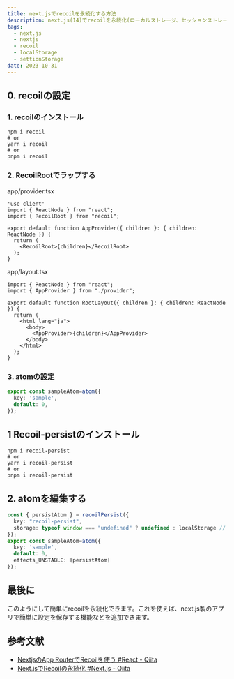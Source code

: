 ```yaml
---
title: next.jsでrecoilを永続化する方法
description: next.js(14)でrecoilを永続化(ローカルストレージ、セッションストレージ)に保存する方法
tags: 
  - next.js
  - nextjs
  - recoil
  - localStorage
  - settionStorage
date: 2023-10-31
---
```

## 0. recoilの設定

### 1. recoilのインストール

```bach
npm i recoil
# or
yarn i recoil
# or
pnpm i recoil
```

### 2. RecoilRootでラップする

app/provider.tsx

```tsx
'use client'
import { ReactNode } from "react";
import { RecoilRoot } from "recoil";

export default function AppProvider({ children }: { children: ReactNode }) {
  return (
    <RecoilRoot>{children}</RecoilRoot>
  );
}
```

app/layout.tsx

```tsx
import { ReactNode } from "react";
import { AppProvider } from "./provider";

export default function RootLayout({ children }: { children: ReactNode }) {
  return (
    <html lang="ja">
      <body>
        <AppProvider>{children}</AppProvider>
      </body>
    </html>
  );
}
```

### 3. atomの設定

```ts
export const sampleAtom=atom({
  key: 'sample',
  default: 0,
});
```

## 1 Recoil-persistのインストール

```bach
npm i recoil-persist
# or
yarn i recoil-persist
# or
pnpm i recoil-persist
```

## 2. atomを編集する

```ts
const { persistAtom } = recoilPersist({
  key: "recoil-persist",
  storage: typeof window === "undefined" ? undefined : localStorage // or settionStorage
});
export const sampleAtom=atom({
  key: 'sample',
  default: 0,
  effects_UNSTABLE: [persistAtom]
});
```

## 最後に

このようにして簡単にrecoilを永続化できます。これを使えば、next.js製のアプリで簡単に設定を保存する機能などを追加できます。

## 参考文献

* [NextjsのApp RouterでRecoilを使う #React - Qiita](https://qiita.com/KokiSakano/items/834958e4ac3cbacfad3a)
* [Next.jsでRecoilの永続化 #Next.js - Qiita](https://qiita.com/dende-h/items/16d8d65d52361000cef7)
